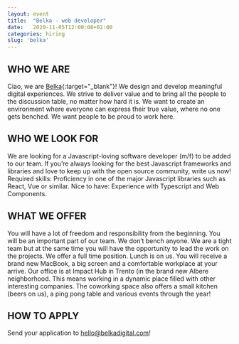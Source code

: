 ```yaml
---
layout: event
title:  "Belka - web developer"
date:   2020-11-05T12:00:00+02:00
categories: hiring
slug: 'belka'
---
```


## WHO WE ARE
Ciao, we are [Belka](http://belkadigital.com){:target="_blank"}! We design and develop meaningful digital experiences. We strive to deliver value and to bring all the people to the discussion table, no matter how hard it is. We want to create an environment where everyone can express their true value, where no one gets benched. We want people to be proud to work here.

## WHO WE LOOK FOR
We are looking for a Javascript-loving software developer (m/f) to be added to our team. If you’re always looking for the best Javascript frameworks and libraries and love to keep up with the open source community, write us now!
Required skills: Proficiency in one of the major Javascript libraries such as React, Vue or similar.
Nice to have: Experience with Typescript and Web Components.

## WHAT WE OFFER
You will have a lot of freedom and responsibility from the beginning. You will be an important part of our team. We don’t bench anyone. We are a tight team but at the same time you will have the opportunity to lead the work on the projects.
We offer a full time position. Lunch is on us. You will receive a brand new MacBook, a big screen and a comfortable workplace at your arrive.
Our office is at Impact Hub in Trento (in the brand new Albere neighborhood. This means working in a dynamic place filled with other interesting companies. The coworking space also offers a small kitchen (beers on us), a ping pong table and various events through the year!

## HOW TO APPLY
Send your application to [hello@belkadigital.com](mailto:hello@belkadigital.com)!
